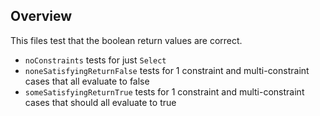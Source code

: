 ## Overview
This files test that the boolean return values are correct. 

* `noConstraints` tests for just `Select`
* `noneSatisfyingReturnFalse` tests for 1 constraint and multi-constraint cases that all evaluate to false
* `someSatisfyingReturnTrue` tests for 1 constraint and multi-constraint cases that should all evaluate to true
